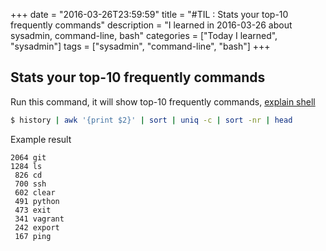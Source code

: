 +++
date = "2016-03-26T23:59:59"
title = "#TIL : Stats your top-10 frequently commands"
description = "I learned in 2016-03-26 about sysadmin, command-line, bash"
categories = ["Today I learned", "sysadmin"]
tags = ["sysadmin", "command-line", "bash"]
+++



## Stats your top-10 frequently commands

Run this command, it will show top-10 frequently commands, [explain shell](http://explainshell.com/explain?cmd=history+%7C+awk+%27%7Bprint+%242%7D%27+%7C+sort+%7C+uniq+-c+%7C+sort+-nr+%7C+head)

```bash
$ history | awk '{print $2}' | sort | uniq -c | sort -nr | head
```

Example result

```
2064 git
1284 ls
 826 cd
 700 ssh
 602 clear
 491 python
 473 exit
 341 vagrant
 242 export
 167 ping
```

